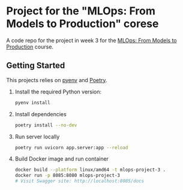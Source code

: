 # Project for the "MLOps: From Models to Production" corese

A code repo for the project in week 3 for the [MLOps: From Models to Production](https://corise.com/course/mlops/) course.


## Getting Started

This projects relies on [pyenv](https://github.com/pyenv/pyenv) and [Poetry](https://python-poetry.org/docs/).

1. Install the required Python version:

   ```bash
   pyenv install
   ```

2. Install dependencies

   ```bash
   poetry install --no-dev
   ```

3. Run server locally

   ```bash
   poetry run uvicorn app.server:app --reload
   ```

4. Build Docker image and run container

   ```bash
   docker build --platform linux/amd64 -t mlops-project-3 .
   docker run -p 8085:8080 mlops-project-3
   # Visit Swagger site: http://localhost:8085/docs
   ```
